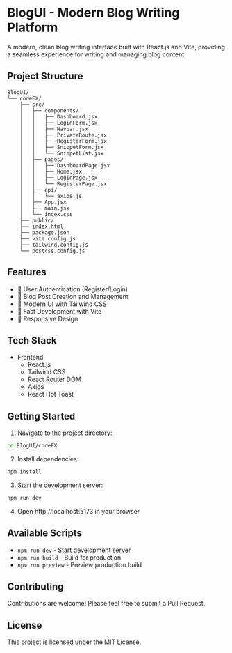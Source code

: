 # BlogUI - Modern Blog Writing Platform

A modern, clean blog writing interface built with React.js and Vite, providing a seamless experience for writing and managing blog content.

## Project Structure
```
BlogUI/
└── codeEX/
    ├── src/
    │   ├── components/
    │   │   ├── Dashboard.jsx
    │   │   ├── LoginForm.jsx
    │   │   ├── Navbar.jsx
    │   │   ├── PrivateRoute.jsx
    │   │   ├── RegisterForm.jsx
    │   │   ├── SnippetForm.jsx
    │   │   └── SnippetList.jsx
    │   ├── pages/
    │   │   ├── DashboardPage.jsx
    │   │   ├── Home.jsx
    │   │   ├── LoginPage.jsx
    │   │   └── RegisterPage.jsx
    │   ├── api/
    │   │   └── axios.js
    │   ├── App.jsx
    │   ├── main.jsx
    │   └── index.css
    ├── public/
    ├── index.html
    ├── package.json
    ├── vite.config.js
    ├── tailwind.config.js
    └── postcss.config.js
```

## Features

- 🔐 User Authentication (Register/Login)
- 📝 Blog Post Creation and Management
- 🎨 Modern UI with Tailwind CSS
- 🚀 Fast Development with Vite
- 📱 Responsive Design

## Tech Stack

- Frontend:
  - React.js
  - Tailwind CSS
  - React Router DOM
  - Axios
  - React Hot Toast

## Getting Started

1. Navigate to the project directory:
```bash
cd BlogUI/codeEX
```

2. Install dependencies:
```bash
npm install
```

3. Start the development server:
```bash
npm run dev
```

4. Open http://localhost:5173 in your browser

## Available Scripts

- `npm run dev` - Start development server
- `npm run build` - Build for production
- `npm run preview` - Preview production build

## Contributing

Contributions are welcome! Please feel free to submit a Pull Request.

## License

This project is licensed under the MIT License.